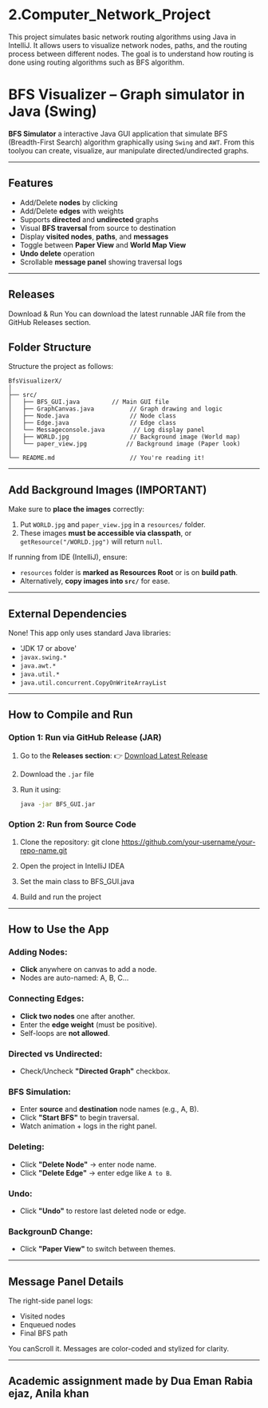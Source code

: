 # 2.Computer_Network_Project
This project simulates basic network routing algorithms using Java in IntelliJ. It allows users to visualize network nodes, paths, and the routing process between different nodes. The goal is to understand how routing is done using routing algorithms such as BFS algorithm.


# BFS Visualizer – Graph simulator in Java (Swing)

**BFS Simulator** a interactive Java GUI application that simulate BFS (Breadth-First Search) algorithm graphically using `Swing` and `AWT`. From this toolyou can create, visualize, aur manipulate directed/undirected graphs.

---

## Features

- Add/Delete **nodes** by clicking
- Add/Delete **edges** with weights
- Supports **directed** and **undirected** graphs
- Visual **BFS traversal** from source to destination
- Display **visited nodes**, **paths**, and **messages**
- Toggle between **Paper View** and **World Map View**
- **Undo delete** operation
- Scrollable **message panel** showing traversal logs


---

## Releases

Download & Run
You can download the latest runnable JAR file from the GitHub Releases section.

## Folder Structure

Structure the project as follows:

```
BfsVisualizerX/
│
├── src/
│   ├── BFS_GUI.java         // Main GUI file
│   ├── GraphCanvas.java          // Graph drawing and logic
│   ├── Node.java                 // Node class
│   ├── Edge.java                 // Edge class
│   └── Messageconsole.java        // Log display panel
│   ├── WORLD.jpg                 // Background image (World map)
│   └── paper_view.jpg           // Background image (Paper look)
│
└── README.md                     // You're reading it!
```

---

## Add Background Images (IMPORTANT)

Make sure to **place the images** correctly:

1. Put `WORLD.jpg` and `paper_view.jpg` in a `resources/` folder.
2. These images **must be accessible via classpath**, or `getResource("/WORLD.jpg")` will return `null`.

If running from IDE (IntelliJ), ensure:

- `resources` folder is **marked as Resources Root** or is on **build path**.
- Alternatively, **copy images into `src/`** for ease.

---

## External Dependencies

None! This app only uses standard Java libraries:
- 'JDK 17 or above'
- `javax.swing.*`
- `java.awt.*`
- `java.util.*`
- `java.util.concurrent.CopyOnWriteArrayList`

---

## How to Compile and Run

### Option 1: Run via GitHub Release (JAR)

1. Go to the **Releases section**:
   👉 [Download Latest Release](https://github.com/dua-Eman/2.Computer_Network_Project/releases/tag/v1.0)

2. Download the `.jar` file

3. Run it using:
   ```bash
   java -jar BFS_GUI.jar


### Option 2: Run from Source Code
1. Clone the repository:
      git clone https://github.com/your-username/your-repo-name.git
   
2. Open the project in IntelliJ IDEA

3. Set the main class to BFS_GUI.java

4. Build and run the project
---

## How to Use the App

### Adding Nodes:
- **Click** anywhere on canvas to add a node.
- Nodes are auto-named: A, B, C...

### Connecting Edges:
- **Click two nodes** one after another.
- Enter the **edge weight** (must be positive).
- Self-loops are **not allowed**.

### Directed vs Undirected:
- Check/Uncheck **"Directed Graph"** checkbox.

### BFS Simulation:
- Enter **source** and **destination** node names (e.g., A, B).
- Click **"Start BFS"** to begin traversal.
- Watch animation + logs in the right panel.

### Deleting:
- Click **"Delete Node"** → enter node name.
- Click **"Delete Edge"** → enter edge like `A to B`.

### Undo:
- Click **"Undo"** to restore last deleted node or edge.

### BackgrounD Change:
- Click **"Paper View"** to switch between themes.

---

## Message Panel Details

The right-side panel logs:
- Visited nodes
- Enqueued nodes
- Final BFS path

You canScroll it. Messages are color-coded and stylized for clarity.

---

## Academic assignment made by Dua Eman Rabia ejaz, Anila khan

